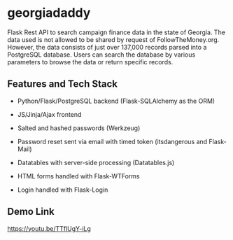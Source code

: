 # georgiadaddy
Flask Rest API to search campaign finance data in the state of Georgia.
The data used is not allowed to be shared by request of FollowTheMoney.org. However, the data consists of just over 137,000 records parsed into a PostgreSQL database. Users can search the database by various parameters to browse the data or return specific records.

## Features and Tech Stack
- Python/Flask/PostgreSQL backend (Flask-SQLAlchemy as the ORM)
- JS/Jinja/Ajax frontend
- Salted and hashed passwords (Werkzeug)
- Password reset sent via email with timed token (itsdangerous and Flask-Mail)
- Datatables with server-side processing (Datatables.js)

- HTML forms handled with Flask-WTForms
- Login handled with Flask-Login


## Demo Link
https://youtu.be/TTflUgY-iLg
